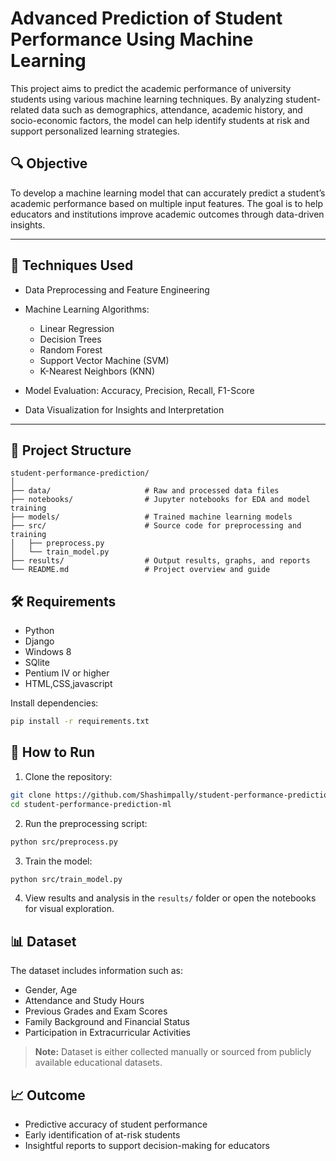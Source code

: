 # Advanced Prediction of Student Performance Using Machine Learning

This project aims to predict the academic performance of university students using various machine learning techniques. By analyzing student-related data such as demographics, attendance, academic history, and socio-economic factors, the model can help identify students at risk and support personalized learning strategies.

## 🔍 Objective

To develop a machine learning model that can accurately predict a student’s academic performance based on multiple input features. The goal is to help educators and institutions improve academic outcomes through data-driven insights.

----

## 🧠 Techniques Used

* Data Preprocessing and Feature Engineering
* Machine Learning Algorithms:

  * Linear Regression
  * Decision Trees
  * Random Forest
  * Support Vector Machine (SVM)
  * K-Nearest Neighbors (KNN)
* Model Evaluation: Accuracy, Precision, Recall, F1-Score
* Data Visualization for Insights and Interpretation

------

## 📁 Project Structure

```
student-performance-prediction/
│
├── data/                     # Raw and processed data files
├── notebooks/                # Jupyter notebooks for EDA and model training
├── models/                   # Trained machine learning models
├── src/                      # Source code for preprocessing and training
│   ├── preprocess.py
│   └── train_model.py
├── results/                  # Output results, graphs, and reports
└── README.md                 # Project overview and guide
```

## 🛠️ Requirements

* Python
* Django 
* Windows 8 
* SQlite
* Pentium IV or higher 
* HTML,CSS,javascript

Install dependencies:

```bash
pip install -r requirements.txt
```

## 🚀 How to Run

1. Clone the repository:

```bash
git clone https://github.com/Shashimpally/student-performance-prediction-ml.git
cd student-performance-prediction-ml
```

2. Run the preprocessing script:

```bash
python src/preprocess.py
```

3. Train the model:

```bash
python src/train_model.py
```

4. View results and analysis in the `results/` folder or open the notebooks for visual exploration.

## 📊 Dataset

The dataset includes information such as:

* Gender, Age
* Attendance and Study Hours
* Previous Grades and Exam Scores
* Family Background and Financial Status
* Participation in Extracurricular Activities

> **Note:** Dataset is either collected manually or sourced from publicly available educational datasets.

## 📈 Outcome

* Predictive accuracy of student performance
* Early identification of at-risk students
* Insightful reports to support decision-making for educators
